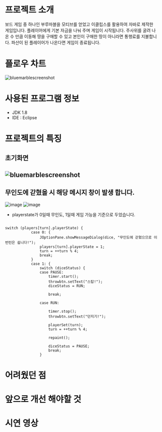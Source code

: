 # 프로젝트 소개
보드 게임 중 하나인 부루마블을 모티브를 얻었고 이클립스를 활용하여 자바로 제작한 게임입니다.
플레이어에게 기본 자금을 나눠 주며 게임이 시작됩니다.
주사위를 굴려 나온 수 만큼 이동해 땅을 구매할 수 있고 본인이 구매한 땅이 아니라면 통행료를 지불합니다.
파산이 된 플레이어가 나온다면 게임이 종료됩니다. 

# 플로우 차트
![bluemarblescreenshot](https://user-images.githubusercontent.com/61133793/119252199-df1c2280-bbe5-11eb-8f9e-b4a61e75d280.PNG)

# 사용된 프로그램 정보
- JDK 1.8 
- IDE : Eclipse

# 프로젝트의 특징 
## 초기화면
![bluemarblescreenshot](https://user-images.githubusercontent.com/61133793/119252199-df1c2280-bbe5-11eb-8f9e-b4a61e75d280.PNG)
- 

## 무인도에 갇혔을 시 해당 메시지 창이 발생 합니다.
 ![image](https://user-images.githubusercontent.com/61133793/119252288-5b166a80-bbe6-11eb-9fcc-62819120b853.png)
 ![image](https://user-images.githubusercontent.com/61133793/119252762-dd079300-bbe8-11eb-88c2-537869af1c9e.png)
- playerstate가 0일때 무인도, 1일때 게임 가능을 기준으로 두었습니다.
<pre><code> 
switch (players[turn].playerState) {
			case 0: {
				JOptionPane.showMessageDialog(dice, "무인도에 갇혔으므로 이번턴은 쉽니다!");
				players[turn].playerState = 1;
				turn = ++turn % 4;
				break;
			}
			case 1: {
				switch (diceStatus) {
				case PAUSE:
					timer.start();
					throwbtn.setText("스탑!");
					diceStatus = RUN;

					break;

				case RUN:

					timer.stop();
					throwbtn.setText("던지기!");

					playerSet(turn);
					turn = ++turn % 4;

					repaint();

					diceStatus = PAUSE;
					break;
				} </code></pre>
##
        
# 어려웠던 점

# 앞으로 개선 해야할 것

# 시연 영상

